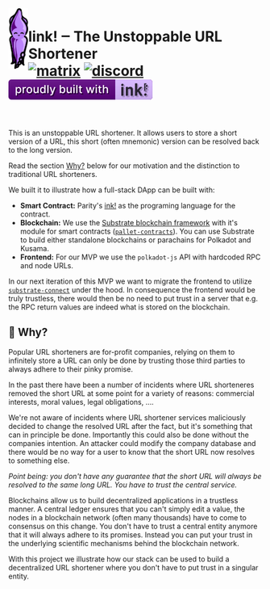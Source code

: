 <img src="./.images/ink-squid.svg" alt="Squink, the ink! mascot" align="left" height="120" />

# link! ‒ The Unstoppable URL Shortener<br/>[![matrix][k1]][k2] [![discord][l1]][l2] [![built-with-ink][i1]][i2]

<br clear="both"/>

[k1]: https://img.shields.io/badge/matrix-chat-brightgreen.svg?style=flat
[k2]: https://riot.im/app/#/room/#ink:matrix.parity.io
[l1]: https://img.shields.io/discord/722223075629727774?style=flat-square&label=discord
[l2]: https://discord.com/invite/wGUDt2p
[i1]: /.images/badge.svg
[i2]: https://github.com/paritytech/ink

This is an unstoppable URL shortener. It allows users to store a short version
of a URL, this short (often mnemonic) version can be resolved back to the long
version.

Read the section [Why?](#-why) below for our motivation and the distinction to
traditional URL shorteners.

We built it to illustrate how a full-stack DApp can be built with:

* __Smart Contract:__ Parity's [ink!](https://github.com/paritytech/ink) as the programing
  language for the contract.
* __Blockchain:__ We use the [Substrate blockchain framework](https://github.com/paritytech/substrate)
  with it's module for smart contracts ([`pallet-contracts`](https://github.com/paritytech/substrate/tree/master/frame/contracts)).
  You can use Substrate to build either standalone blockchains or parachains for Polkadot and Kusama.
* __Frontend:__ For our MVP we use the `polkadot-js` API with hardcoded RPC and node URLs.

In our next iteration of this MVP we want to migrate the frontend to utilize 
[`substrate-connect`](https://github.com/paritytech/substrate-connect) under the hood.
In consequence the frontend would be truly trustless, there would then be no need to 
put trust in a server that e.g. the RPC return values are indeed what is stored on
the blockchain.

## 🤔 Why?

Popular URL shorteners are for-profit companies, relying on them to
infinitely store a URL can only be done by trusting those third parties
to always adhere to their pinky promise.

In the past there have been a number of incidents where URL shorteneres
removed the short URL at some point for a variety of reasons: commercial
interests, moral values, legal obligations, ….

We're not aware of incidents where URL shortener services maliciously
decided to change the resolved URL after the fact, but it's something
that can in principle be done.
Importantly this could also be done without the companies intention.
An attacker could modify the company database and there would be no way
for a user to know that the short URL now resolves to something else.

_Point being: you don't have any guarantee that the short URL will always
be resolved to the same long URL. You have to trust the central service._

Blockchains allow us to build decentralized applications in a trustless
manner. A central ledger ensures that you can't simply edit a value,
the nodes in a blockchain network (often many thousands) have to come to
consensus on this change. You don't have to trust a central entity anymore
that it will always adhere to its promises. Instead you can put your trust
in the underlying scientific mechanisms behind the blockchain network.

With this project we illustrate how our stack can be used
to build a decentralized URL shortener where you don't have to put
trust in a singular entity.
